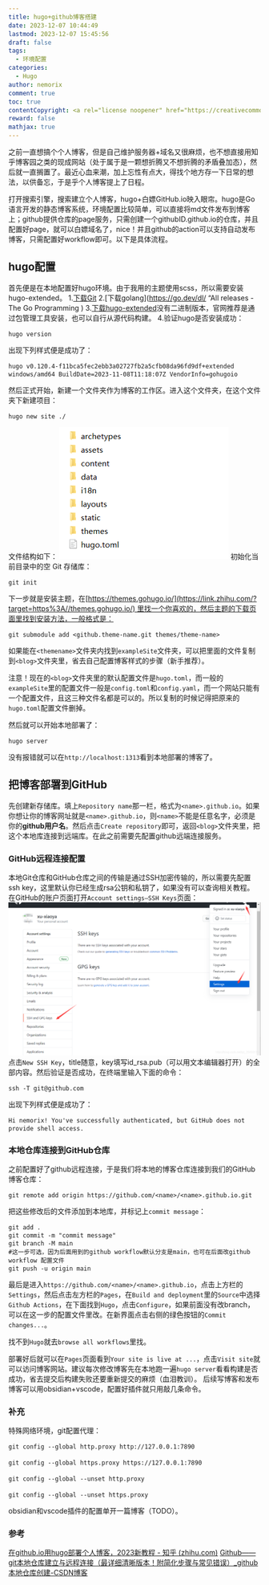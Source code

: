 ```yaml
---
title: hugo+github博客搭建
date: 2023-12-07 10:44:49
lastmod: 2023-12-07 15:45:56
draft: false
tags:
  - 环境配置
categories:
  - Hugo
author: nemorix
comment: true
toc: true
contentCopyright: <a rel="license noopener" href="https://creativecommons.org/licenses/by-nc-nd/4.0/" target="_blank">CC BY-NC-ND 4.0</a>
reward: false
mathjax: true
---
```

之前一直想搞个个人博客，但是自己维护服务器+域名又很麻烦，也不想直接用知乎博客园之类的现成网站（处于属于是一颗想折腾又不想折腾的矛盾叠加态），然后就一直搁置了。最近心血来潮，加上忘性有点大，得找个地方存一下日常的想法，以供备忘，于是乎个人博客提上了日程。

打开搜索引擎，搜索建立个人博客，hugo+白嫖GitHub.io映入眼帘。hugo是Go语言开发的静态博客系统，环境配置比较简单，可以直接将md文件发布到博客上；github提供仓库的page服务，只需创建一个githubID.github.io的仓库，并且配置好page，就可以白嫖域名了，nice！并且github的action可以支持自动发布博客，只需配置好workflow即可。以下是具体流程。
## hugo配置
首先便是在本地配置好hugo环境。由于我用的主题使用scss，所以需要安装hugo-extended。
1.[下载Git](https://git-scm.com/downloads)
2.[下载golang](https://go.dev/dl/  “All releases - The Go Programming )
3.[下载hugo-extended](https://gohugo.io/installation/windows/)没有二进制版本，官网推荐是通过包管理工具安装，也可以自行从源代码构建。
4.验证hugo是否安装成功：  
~~~
hugo version
~~~
出现下列样式便是成功了：
~~~
hugo v0.120.4-f11bca5fec2ebb3a02727fb2a5cfb08da96fd9df+extended windows/amd64 BuildDate=2023-11-08T11:18:07Z VendorInfo=gohugoio
~~~
然后正式开始，新建一个文件夹作为博客的工作区。进入这个文件夹，在这个文件夹下新建项目：
~~~
hugo new site ./
~~~
文件结构如下：
![](https://raw.githubusercontent.com/nemorix/blog-img/main/hugo-file-structure.png)
初始化当前目录中的空 Git 存储库：
~~~
git init
~~~
下一步就是安装主题，在[https://themes.gohugo.io/](https://link.zhihu.com/?target=https%3A//themes.gohugo.io/) 里找一个你喜欢的，然后主题的下载页面里找到安装方法，一般格式是：
~~~
git submodule add <github.theme-name.git themes/theme-name>
~~~
如果能在`<themename>`文件夹内找到`exampleSite`文件夹，可以把里面的文件复制到`<blog>`文件夹里，省去自己配置博客样式的步骤（新手推荐）。

注意！现在的`<blog>`文件夹里的默认配置文件是`hugo.toml`，而一般的`exampleSite`里的配置文件一般是`config.toml`和`config.yaml`，而一个网站只能有一个配置文件，且这三种文件名都是可以的。所以复制的时候记得把原来的`hugo.toml`配置文件删掉。

然后就可以开始本地部署了：
~~~
hugo server
~~~
没有报错就可以在`http://localhost:1313`看到本地部署的博客了。
## 把博客部署到GitHub
先创建新存储库。填上`Repository name`那一栏，格式为`<name>.github.io`。如果你想让你的博客网址就是`<name>.github.io`，则`<name>`不能是任意名字，必须是你的**github用户名**。然后点击`Create repository`即可，返回`<blog>`文件夹里，把这个本地库连接到远端库。在此之前需要先配置github远端连接服务。
### GitHub远程连接配置
本地Git仓库和GitHub仓库之间的传输是通过SSH加密传输的，所以需要先配置ssh key，这里默认你已经生成rsa公钥和私钥了，如果没有可以查询相关教程。在GitHub的账户页面打开`Account settings–SSH Keys`页面：
![](https://raw.githubusercontent.com/nemorix/blog-img/main/github-ssh.png)
点击`New SSH Key`，title随意，key填写id_rsa.pub（可以用文本编辑器打开）的全部内容。然后验证是否成功，在终端里输入下面的命令：
~~~
ssh -T git@github.com
~~~
出现下列样式便是成功了：
~~~
Hi nemorix! You've successfully authenticated, but GitHub does not provide shell access.
~~~
### 本地仓库连接到GitHub仓库
之前配置好了github远程连接，于是我们将本地的博客仓库连接到我们的GitHub博客仓库：
~~~
git remote add origin https://github.com/<name>/<name>.github.io.git
~~~
把这些修改后的文件添加到本地库，并标记上`commit message`：
~~~
git add .
git commit -m "commit message"
git branch -M main 
#这一步可选，因为后面用到的github workflow默认分支是main，也可在后面改github workflow 配置文件
git push -u origin main
~~~
最后是进入`https://github.com/<name>/<name>.github.io`，点击上方栏的`Settings`，然后点击左方栏的`Pages`，在`Build and deployment`里的`Source`中选择`Github Actions`，在下面找到`Hugo`，点击`Configure`，如果前面没有改branch，可以在这一步的配置文件里改。在新界面点击右侧的绿色按钮的`Commit changes...`。

找不到`Hugo`就去`browse all workflows`里找。

部署好后就可以在`Pages`页面看到`Your site is live at ...`，点击`Visit site`就可以访问博客网站。建议每次修改博客先在本地跑一遍`hugo server`看看构建是否成功，省去提交后构建失败还要重新提交的麻烦（血泪教训）。
后续写博客和发布博客可以用obsidian+vscode，配置好插件就只用敲几条命令。

### 补充

特殊网络环境，git配置代理：
```
git config --global http.proxy http://127.0.0.1:7890

git config --global https.proxy https://127.0.0.1:7890

git config --global --unset http.proxy

git config --global --unset https.proxy
```
obsidian和vscode插件的配置单开一篇博客（TODO）。
### 参考
[在github.io用hugo部署个人博客，2023新教程 - 知乎 (zhihu.com)](https://zhuanlan.zhihu.com/p/649542248)
[Github——git本地仓库建立与远程连接（最详细清晰版本！附简化步骤与常见错误）_github本地仓库创建-CSDN博客](https://blog.csdn.net/qq_29493173/article/details/113094143)

